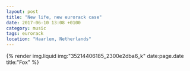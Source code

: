 ```yaml
---
layout: post
title: "New life, new eurorack case"
date: 2017-06-10 13:08 +0100
category: music
tags: eurorack
location: "Haarlem, Netherlands"
---
```


{% render img.liquid img:"35214406185_2300e2dba6_k" date:page.date title:"Fox" %}
